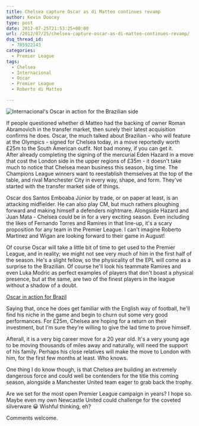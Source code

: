```yaml
---
title: Chelsea capture Oscar as di Matteo continues revamp
author: Kevin Doocey
type: post
date: 2012-07-25T21:53:25+00:00
url: /2012/07/25/chelsea-capture-oscar-as-di-matteo-continues-revamp/
dsq_thread_id:
  - 785922143
categories:
  - Premier League
tags:
  - Chelsea
  - Internacional
  - Oscar
  - Premier League
  - Roberto di Matteo

---
```

![Internacional's Oscar in action for the Brazilian side](http://www.footballdigest.org/wp-content/uploads/2012/07/Oscar-Chelsea.jpg)

If people questioned whether di Matteo had the backing of owner Roman Abramovich in the transfer market, then surely their latest acquisition confirms he does. Oscar, the much talked about Brazilian - who will feature at the Olympics - signed for Chelsea today, in a move reportedly worth £25m to the South American outfit. Not bad money, if you can get it.  
After already completing the signing of the mercurial Eden Hazard in a move that cost the London side in the upper regions of £35m - it doesn't take much to notice that Chelsea mean business this season, big time. The <!--more--> Champions League winners want to reestablish themselves at the top of the table, and rival Manchester City in every way, shape, and form. They've started with the transfer market side of things. 

Oscar dos Santos Emboaba Júnior by trade, or on paper at least, is an attacking midfielder. He can also play CM, but much rathers ploughing forward and making himself a defenders nightmare. Alongside Hazard and Juan Mata - Chelsea could be in for a very exciting season. Even including the likes of Fernando Torres and Ramires in that line-up, it's a scary proposition for any team in the Premier League. I can't imagine Roberto Martinez and Wigan are looking forward to their game in August!

Of course Oscar will take a little bit of time to get used to the Premier League, and in reality; we might not see very much of him in the first half of the season. He's a slight fellow, so the physicality of the EPL will come as a surprise to the Brazilian. Of course he'll look his teammate Ramires and even Luka Modric as perfect examples of players that don't boast a physical presence, but at the same, are two of the finest players in the league without a shadow of a doubt.

[Oscar in action for Brazil](http://www.footballdigest.org/wp-content/uploads/2012/07/Oscar-Brazil.jpg)

Saying that, once he does get familiar with the English way of football, he'll find his niche in the game and begin to churn out some very good performances. For £25m, Chelsea are hoping for a return on their investment, but I'm sure they're willing to give the lad time to prove himself.

Afterall, it is a very big career move for a 20 year old. It's a very young age to be moving thousands of miles away and naturally, will need the support of his family. Perhaps his close relatives will make the move to London with him, for the first few months at least. Who knows.

One thing I do know though, is that Chelsea are building an extremely dangerous force and could well be contenders for the title this coming season, alongside a Manchester United team eager to grab back the trophy.

Are we set for the most open Premier League campaign in years? I hope so. Maybe even my own Newcastle United could challenge for the coveted silverware 😀 Wishful thinking, eh?

Comments welcome.
